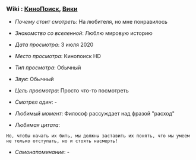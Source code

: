 ### Wiki : [КиноПоиск](https://www.kinopoisk.ru/film/1313591/), [Вики](https://ru.wikipedia.org/wiki/%D0%A0%D0%B6%D0%B5%D0%B2_(%D1%84%D0%B8%D0%BB%D1%8C%D0%BC))

* *Почему стоит смотреть*: На любителя, но мне понравилось

* *Знакомство со вселенной*: Люблю мировую историю
* *Дата просмотра*: 3 июля 2020
* *Место просмотра*: Кинопоиск HD
* *Тип просмотра*: Обычный
* *Звук*: Обычный
* *Цель просмотра*: Просто что-то посмотреть
* *Смотрел один*: -
* *Любимый момент*: Философ рассуждает над фразой "расход"
* *Любимая цитата*:
```
Но, чтобы начать их бить, мы должны заставить их понять, что мы умеем не только отступать, но и стоять насмерть!
```
* *Самонапоминание*: -
